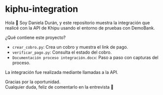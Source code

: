 # kiphu-integration

Hola 👋 Soy Daniela Durán, y este repositorio muestra la integración que realicé con la API de Khipu usando el entorno de pruebas con DemoBank.

¿Qué contiene este proyecto?

- `crear_cobro.py`: Crea un cobro y muestra el link de pago.
- `verificar_pago.py`: Consulta el estado del cobro.
- `Documentación proceso integración.docx`: Paso a paso con capturas del proceso.

La integración fue realizada mediante llamadas a la API.

Gracias por la oportunidad.  
Cualquier duda, feliz de comentarlo en la entrevista 🙂

